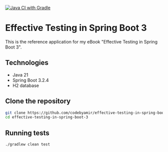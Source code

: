 [![Java CI with Gradle](https://github.com/codebyamir/effective-testing-in-spring-boot-3/actions/workflows/gradle.yml/badge.svg)](https://github.com/codebyamir/effective-testing-in-spring-boot-3/actions/workflows/gradle.yml)

# Effective Testing in Spring Boot 3

This is the reference application for my eBook "Effective Testing in Spring Boot 3".

## Technologies
- Java 21
- Spring Boot 3.2.4
- H2 database

## Clone the repository

```bash
git clone https://github.com/codebyamir/effective-testing-in-spring-boot-3.git
cd effective-testing-in-spring-boot-3
```

## Running tests

```bash
./gradlew clean test
```
